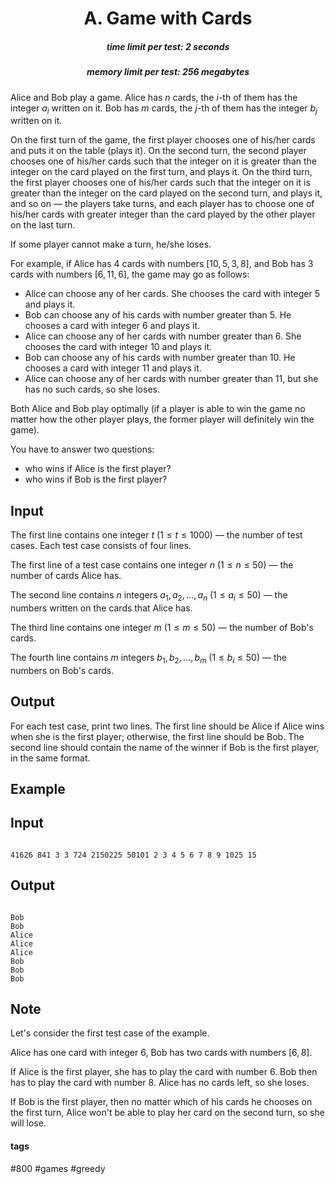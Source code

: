 <h1 style='text-align: center;'> A. Game with Cards</h1>

<h5 style='text-align: center;'>time limit per test: 2 seconds</h5>
<h5 style='text-align: center;'>memory limit per test: 256 megabytes</h5>

Alice and Bob play a game. Alice has $n$ cards, the $i$-th of them has the integer $a_i$ written on it. Bob has $m$ cards, the $j$-th of them has the integer $b_j$ written on it.

On the first turn of the game, the first player chooses one of his/her cards and puts it on the table (plays it). On the second turn, the second player chooses one of his/her cards such that the integer on it is greater than the integer on the card played on the first turn, and plays it. On the third turn, the first player chooses one of his/her cards such that the integer on it is greater than the integer on the card played on the second turn, and plays it, and so on — the players take turns, and each player has to choose one of his/her cards with greater integer than the card played by the other player on the last turn.

If some player cannot make a turn, he/she loses.

For example, if Alice has $4$ cards with numbers $[10, 5, 3, 8]$, and Bob has $3$ cards with numbers $[6, 11, 6]$, the game may go as follows:

* Alice can choose any of her cards. She chooses the card with integer $5$ and plays it.
* Bob can choose any of his cards with number greater than $5$. He chooses a card with integer $6$ and plays it.
* Alice can choose any of her cards with number greater than $6$. She chooses the card with integer $10$ and plays it.
* Bob can choose any of his cards with number greater than $10$. He chooses a card with integer $11$ and plays it.
* Alice can choose any of her cards with number greater than $11$, but she has no such cards, so she loses.

Both Alice and Bob play optimally (if a player is able to win the game no matter how the other player plays, the former player will definitely win the game).

You have to answer two questions:

* who wins if Alice is the first player?
* who wins if Bob is the first player?
## Input

The first line contains one integer $t$ ($1 \le t \le 1000$) — the number of test cases. Each test case consists of four lines.

The first line of a test case contains one integer $n$ ($1 \le n \le 50$) — the number of cards Alice has.

The second line contains $n$ integers $a_1, a_2, \dots, a_n$ ($1 \le a_i \le 50$) — the numbers written on the cards that Alice has.

The third line contains one integer $m$ ($1 \le m \le 50$) — the number of Bob's cards.

The fourth line contains $m$ integers $b_1, b_2, \dots, b_m$ ($1 \le b_i \le 50$) — the numbers on Bob's cards.

## Output

For each test case, print two lines. The first line should be Alice if Alice wins when she is the first player; otherwise, the first line should be Bob. The second line should contain the name of the winner if Bob is the first player, in the same format.

## Example

## Input


```

41626 841 3 3 724 2150225 50101 2 3 4 5 6 7 8 9 1025 15
```
## Output


```

Bob
Bob
Alice
Alice
Alice
Bob
Bob
Bob

```
## Note

Let's consider the first test case of the example.

Alice has one card with integer $6$, Bob has two cards with numbers $[6, 8]$.

If Alice is the first player, she has to play the card with number $6$. Bob then has to play the card with number $8$. Alice has no cards left, so she loses.

If Bob is the first player, then no matter which of his cards he chooses on the first turn, Alice won't be able to play her card on the second turn, so she will lose.



#### tags 

#800 #games #greedy 